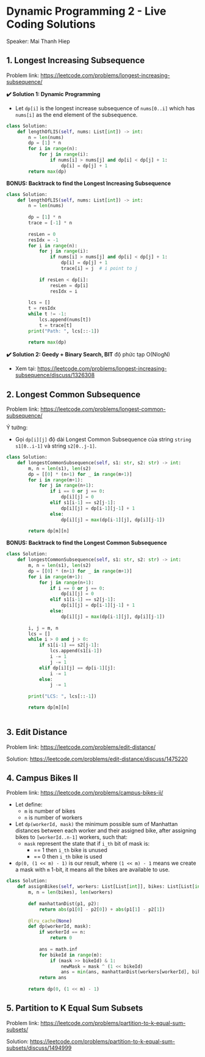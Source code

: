 # Dynamic Programming 2 - Live Coding Solutions

Speaker: Mai Thanh Hiep

## 1. Longest Increasing Subsequence

Problem link: https://leetcode.com/problems/longest-increasing-subsequence/

**✔️ Solution 1: Dynamic Programming**

- Let `dp[i]` is the longest increase subsequence of `nums[0..i]` which has `nums[i]` as the end element of the subsequence.

```python
class Solution:
    def lengthOfLIS(self, nums: List[int]) -> int:
        n = len(nums)
        dp = [1] * n
        for i in range(n):
            for j in range(i):
                if nums[i] > nums[j] and dp[i] < dp[j] + 1:
                    dp[i] = dp[j] + 1
        return max(dp)
```

**BONUS: Backtrack to find the Longest Increasing Subsequence**

```python
class Solution:
    def lengthOfLIS(self, nums: List[int]) -> int:
        n = len(nums)
        
        dp = [1] * n
        trace = [-1] * n
        
        resLen = 0
        resIdx = -1 
        for i in range(n):
            for j in range(i):
                if nums[i] > nums[j] and dp[i] < dp[j] + 1:
                    dp[i] = dp[j] + 1
                    trace[i] = j  # i point to j
                    
            if resLen < dp[i]:
                resLen = dp[i]
                resIdx = i
            
        lcs = []
        t = resIdx
        while t != -1:
            lcs.append(nums[t])
            t = trace[t]
        print("Path: ", lcs[::-1]) 
        
        return max(dp)
```



**✔️ Solution 2: Geedy + Binary Search, BIT** độ phức tạp O(NlogN)

- Xem tại: https://leetcode.com/problems/longest-increasing-subsequence/discuss/1326308



## 2. Longest Common Subsequence

Problem link: https://leetcode.com/problems/longest-common-subsequence/

Ý tưởng:

- Gọi `dp[i][j]` độ dài Longest Common Subsequence của string `string s1[0..i-1]` và string `s2[0..j-1]`.

```python
class Solution:
    def longestCommonSubsequence(self, s1: str, s2: str) -> int:
        m, n = len(s1), len(s2)
        dp = [[0] * (n+1) for _ in range(m+1)]
        for i in range(m+1):
            for j in range(n+1):
                if i == 0 or j == 0:
                    dp[i][j] = 0
                elif s1[i-1] == s2[j-1]:
                    dp[i][j] = dp[i-1][j-1] + 1
                else:
                    dp[i][j] = max(dp[i-1][j], dp[i][j-1])
                    
        return dp[m][n]
```

**BONUS: Backtrack to find the Longest Common Subsequence**

```python
class Solution:
    def longestCommonSubsequence(self, s1: str, s2: str) -> int:
        m, n = len(s1), len(s2)
        dp = [[0] * (n+1) for _ in range(m+1)]
        for i in range(m+1):
            for j in range(n+1):
                if i == 0 or j == 0:
                    dp[i][j] = 0
                elif s1[i-1] == s2[j-1]:
                    dp[i][j] = dp[i-1][j-1] + 1
                else:
                    dp[i][j] = max(dp[i-1][j], dp[i][j-1])
                    
        i, j = m, n
        lcs = []
        while i > 0 and j > 0:
            if s1[i-1] == s2[j-1]:
                lcs.append(s1[i-1])
                i -= 1
                j -= 1
            elif dp[i][j] == dp[i-1][j]:
                i -= 1
            else:
                j -= 1
        
        print("LCS: ", lcs[::-1])

        return dp[m][n]
                    
```



## 3. Edit Distance

Problem link: https://leetcode.com/problems/edit-distance/

Solution: https://leetcode.com/problems/edit-distance/discuss/1475220



## 4. Campus Bikes II

Problem link: https://leetcode.com/problems/campus-bikes-ii/

- Let define:
  - `m` is number of bikes
  - `n` is number of workers
- Let `dp(workerId, mask)` the minimum possible sum of Manhattan distances between each worker and their assigned bike, after assigning bikes to `[workerId..n-1]` workers, such that:
  - `mask` represent the state that if `i_th` bit of mask is:
    - == 1 then `i_th` bike is unused
    - == 0 then `i_th` bike is used
- `dp(0, (1 << m) - 1)` is our result, where `(1 << m) - 1` means we create a mask with `m` 1-bit, it means all the bikes are available to use.

```python
class Solution:
    def assignBikes(self, workers: List[List[int]], bikes: List[List[int]]) -> int:
        m, n = len(bikes), len(workers)
        
        def manhattanDist(p1, p2):
            return abs(p1[0] - p2[0]) + abs(p1[1] - p2[1])
        
        @lru_cache(None)
        def dp(workerId, mask):
            if workerId == n:
                return 0
            
            ans = math.inf
            for bikeId in range(m):
                if (mask >> bikeId) & 1:
                    newMask = mask ^ (1 << bikeId)
                    ans = min(ans, manhattanDist(workers[workerId], bikes[bikeId]) + dp(workerId+1, newMask))
            return ans
        
        return dp(0, (1 << m) - 1)
```



## 5. Partition to K Equal Sum Subsets

Problem link: https://leetcode.com/problems/partition-to-k-equal-sum-subsets/

Solution: https://leetcode.com/problems/partition-to-k-equal-sum-subsets/discuss/1494999
